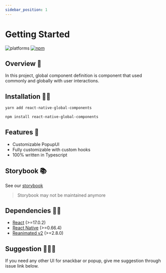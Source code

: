 ```yaml
---
sidebar_position: 1
---
```


# Getting Started

![platforms](https://img.shields.io/badge/platforms-Android%20%7C%20iOS-brightgreen.svg?style=flat-square&colorB=191A17) [![npm](https://img.shields.io/npm/v/react-native-global-components.svg?style=flat-square)](https://www.npmjs.com/package/react-native-global-components)

## Overview 👀

In this project, global component definition is component that used commonly and globally with user interactions.

## Installation 👋🏻

```bash
yarn add react-native-global-components
```

```bash
npm install react-native-global-components
```

## Features 🙌

- Customizable PopupUI
- Fully customizable with custom hooks
- 100% written in Typescript

## Storybook 📚

See our [storybook](https://silly-kleicha-72e9c9.netlify.app/)

> Storybook may not be maintained anymore

## Dependencies ☝🏻

- [React](https://reactjs.org/) (>=17.0.2)
- [React Native](https://reactnative.dev/) (>=0.66.4)
- [Reanimated v2](https://docs.swmansion.com/react-native-reanimated/) (>=2.8.0)

## Suggestion 🙇🏻‍♂️

If you need any other UI for snackbar or popup, give me suggestion through issue link below.
